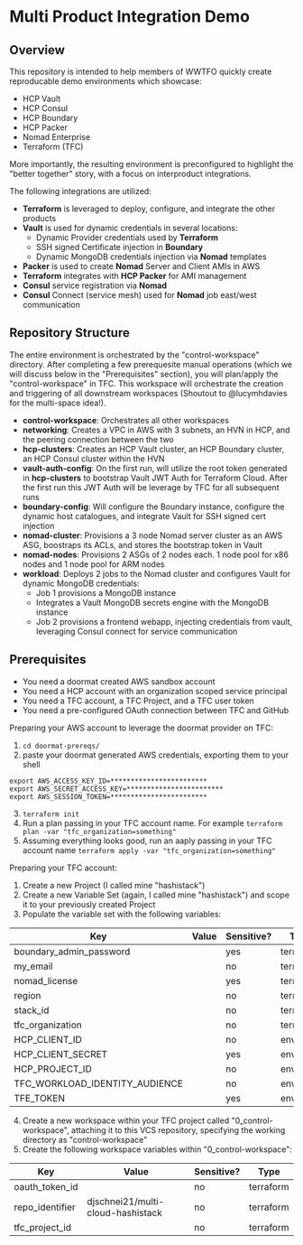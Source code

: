 # Multi Product Integration Demo

## Overview 

This repository is intended to help members of WWTFO quickly create reproducable demo environments which showcase:
- HCP Vault
- HCP Consul
- HCP Boundary
- HCP Packer
- Nomad Enterprise
- Terraform (TFC)

More importantly, the resulting environment is preconfigured to highlight the "better together" story, with a focus on interproduct integrations.  

The following integrations are utilized:
- **Terraform** is leveraged to deploy, configure, and integrate the other products
- **Vault** is used for dynamic credentials in several locations:
  - Dynamic Provider credentials used by **Terraform**
  - SSH signed Certificate injection in **Boundary**
  - Dynamic MongoDB credentials injection via **Nomad** templates
- **Packer** is used to create **Nomad** Server and Client AMIs in AWS
- **Terraform** integrates with **HCP Packer** for AMI management
- **Consul** service registration via **Nomad** 
- **Consul** Connect (service mesh) used for **Nomad** job east/west communication

## Repository Structure

The entire environment is orchestrated by the "control-workspace" directory.  After completing a few prerequesite manual operations (which we will discuss below in the "Prerequisites" section), you will plan/apply the "control-workspace" in TFC.  This workspace will orchestrate the creation and triggering of all downstream workspaces (Shoutout to @lucymhdavies for the multi-space idea!).  
- **control-workspace**:  Orchestrates all other workspaces
- **networking**: Creates a VPC in AWS with 3 subnets, an HVN in HCP, and the peering connection between the two
- **hcp-clusters**: Creates an HCP Vault cluster, an HCP Boundary cluster, an HCP Consul cluster within the HVN
- **vault-auth-config**: On the first run, will utilize the root token generated in **hcp-clusters** to bootstrap Vault JWT Auth for Terraform Cloud.  After the first run this JWT Auth will be leverage by TFC for all subsequent runs
- **boundary-config**: Will configure the Boundary instance, configure the dynamic host catalogues, and integrate Vault for SSH signed cert injection
- **nomad-cluster**: Provisions a 3 node Nomad server cluster as an AWS ASG, boostraps its ACLs, and stores the bootstrap token in Vault
- **nomad-nodes**: Provisions 2 ASGs of 2 nodes each.  1 node pool for x86 nodes and 1 node pool for ARM nodes
- **workload**: Deploys 2 jobs to the Nomad cluster and configures Vault for dynamic MongoDB credentials:
  - Job 1 provisions a MongoDB instance
  - Integrates a Vault MongoDB secrets engine with the MongoDB instance
  - Job 2 provisions a frontend webapp, injecting credentials from vault, leveraging Consul connect for service communication

## Prerequisites

- You need a doormat created AWS sandbox account
- You need a HCP account with an organization scoped service principal
- You need a TFC account, a TFC Project, and a TFC user token 
- You need a pre-configured OAuth connection between TFC and GitHub

Preparing your AWS account to leverage the doormat provider on TFC:

1) `cd doormat-prereqs/`
2) paste your doormat generated AWS credentials, exporting them to your shell
```
export AWS_ACCESS_KEY_ID=************************
export AWS_SECRET_ACCESS_KEY=************************
export AWS_SESSION_TOKEN=************************
```
3) `terraform init`
4) Run a plan passing in your TFC account name.  For example `terraform plan -var "tfc_organization=something"`
5) Assuming everything looks good, run an aaply passing in your TFC account name `terraform apply -var "tfc_organization=something"`

Preparing your TFC account:

1) Create a new Project (I called mine "hashistack")
2) Create a new Variable Set (again, I called mine "hashistack") and scope it to your previously created Project
3) Populate the variable set with the following variables:

| Key | Value | Sensitive? | Type |
|-----|-------|------------|------|
|boundary_admin_password|<intended boundary admin password>|yes|terraform|
|my_email|<your email>|no|terraform|
|nomad_license|<your nomad ent license>|yes|terraform|
|region|<the region which will be used on HCP and AWS>|no|terraform|
|stack_id|<will be used to consistently name resources>|no|terraform|
|tfc_organization|<your TFC account name>|no|terraform|
|HCP_CLIENT_ID|<HCP Service Principal Client ID>|no|env|
|HCP_CLIENT_SECRET|<HCP Service Principal Client Secret>|yes|env|
|HCP_PROJECT_ID|<your HCP Project ID retrieved from HCP>|no|env|
|TFC_WORKLOAD_IDENTITY_AUDIENCE|<can be literally anything>|no|env|
|TFE_TOKEN|<TFC User token>|yes|env|

4) Create a new workspace within your TFC project called "0_control-workspace", attaching it to this VCS repository, specifying the working directory as "control-workspace"
5) Create the following workspace variables within "0_control-workspace":

| Key | Value | Sensitive? | Type |
|-----|-------|------------|------|
|oauth_token_id|<the ot- ID of your OAuth connection>|no|terraform|
|repo_identifier|djschnei21/multi-cloud-hashistack|no|terraform|
|tfc_project_id|<the prj- ID of your TFC Project>|no|terraform|